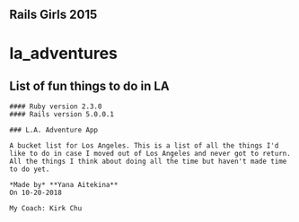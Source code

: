 ## Rails Girls 2015 
# la_adventures
List of fun things to do in LA
 ---
    
    #### Ruby version 2.3.0
    #### Rails version 5.0.0.1

    ### L.A. Adventure App
    
    A bucket list for Los Angeles. This is a list of all the things I'd like to do in case I moved out of Los Angeles and never got to return. All the things I think about doing all the time but haven't made time to do yet.
    
    *Made by* **Yana Aitekina**  
    On 10-20-2018  
    
    My Coach: Kirk Chu  
    

